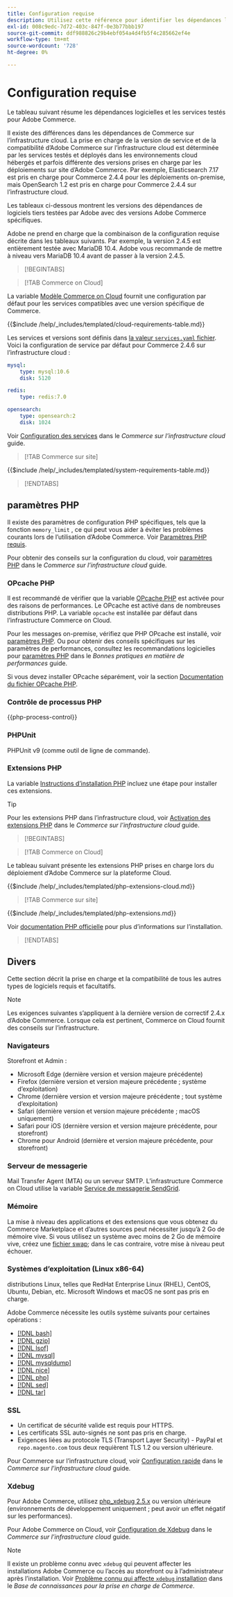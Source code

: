 ```yaml
---
title: Configuration requise
description: Utilisez cette référence pour identifier les dépendances logicielles requises qui ont été testées avec les versions d’Adobe Commerce.
exl-id: 008c9edc-7d72-403c-847f-0e3b77bbb197
source-git-commit: ddf988826c29b4ebf054a4d4fb5f4c285662ef4e
workflow-type: tm+mt
source-wordcount: '728'
ht-degree: 0%

---
```


# Configuration requise

Le tableau suivant résume les dépendances logicielles et les services testés pour Adobe Commerce.

Il existe des différences dans les dépendances de Commerce sur l’infrastructure cloud. La prise en charge de la version de service et de la compatibilité d’Adobe Commerce sur l’infrastructure cloud est déterminée par les services testés et déployés dans les environnements cloud hébergés et parfois différente des versions prises en charge par les déploiements sur site d’Adobe Commerce. Par exemple, Elasticsearch 7.17 est pris en charge pour Commerce 2.4.4 pour les déploiements on-premise, mais OpenSearch 1.2 est pris en charge pour Commerce 2.4.4 sur l’infrastructure cloud.

Les tableaux ci-dessous montrent les versions des dépendances de logiciels tiers testées par Adobe avec des versions Adobe Commerce spécifiques.

Adobe ne prend en charge que la combinaison de la configuration requise décrite dans les tableaux suivants. Par exemple, la version 2.4.5 est entièrement testée avec MariaDB 10.4. Adobe vous recommande de mettre à niveau vers MariaDB 10.4 avant de passer à la version 2.4.5.

>[!BEGINTABS]

>[!TAB Commerce on Cloud]

La variable [Modèle Commerce on Cloud](https://github.com/magento/magento-cloud) fournit une configuration par défaut pour les services compatibles avec une version spécifique de Commerce.

{{$include /help/_includes/templated/cloud-requirements-table.md}}

Les services et versions sont définis dans [la valeur `services.yaml` fichier](https://github.com/magento/magento-cloud/blob/master/.magento/services.yaml). Voici la configuration de service par défaut pour Commerce 2.4.6 sur l’infrastructure cloud :

```yaml
mysql:
    type: mysql:10.6
    disk: 5120

redis:
    type: redis:7.0

opensearch:
    type: opensearch:2
    disk: 1024
```

Voir [Configuration des services](https://experienceleague.adobe.com/docs/commerce-cloud-service/user-guide/configure/service/services-yaml.html) dans le _Commerce sur l’infrastructure cloud_ guide.

>[!TAB Commerce sur site]

{{$include /help/_includes/templated/system-requirements-table.md}}

>[!ENDTABS]

## paramètres PHP

Il existe des paramètres de configuration PHP spécifiques, tels que la fonction `memory_limit` , ce qui peut vous aider à éviter les problèmes courants lors de l’utilisation d’Adobe Commerce. Voir [Paramètres PHP requis](prerequisites/php-settings.md).

Pour obtenir des conseils sur la configuration du cloud, voir [paramètres PHP](https://experienceleague.adobe.com/docs/commerce-cloud-service/user-guide/configure/app/php-settings.html) dans le _Commerce sur l’infrastructure cloud_ guide.

### OPcache PHP

Il est recommandé de vérifier que la variable [OPcache PHP](https://www.php.net/manual/en/intro.opcache.php) est activée pour des raisons de performances. Le OPcache est activé dans de nombreuses distributions PHP. La variable `opcache` est installée par défaut dans l’infrastructure Commerce on Cloud.

Pour les messages on-premise, vérifiez que PHP OPcache est installé, voir [paramètres PHP](prerequisites/php-settings.md). Ou pour obtenir des conseils spécifiques sur les paramètres de performances, consultez les recommandations logicielles pour [paramètres PHP](https://experienceleague.adobe.com/docs/commerce-operations/performance-best-practices/software.html#php-settings) dans le _Bonnes pratiques en matière de performances_ guide.

Si vous devez installer OPcache séparément, voir la section [Documentation du fichier OPcache PHP](https://www.php.net/manual/en/opcache.setup.php).

### Contrôle de processus PHP

{{php-process-control}}

### PHPUnit

PHPUnit v9 (comme outil de ligne de commande).

### Extensions PHP

La variable [Instructions d’installation PHP](prerequisites/php-settings.md) incluez une étape pour installer ces extensions.

>[!TIP]
>
>Pour les extensions PHP dans l’infrastructure cloud, voir [Activation des extensions PHP](https://experienceleague.adobe.com/docs/commerce-cloud-service/user-guide/configure/app/php-settings.html#enable-extensions) dans le _Commerce sur l’infrastructure cloud_ guide.

>[!BEGINTABS]

>[!TAB Commerce on Cloud]

Le tableau suivant présente les extensions PHP prises en charge lors du déploiement d’Adobe Commerce sur la plateforme Cloud.

{{$include /help/_includes/templated/php-extensions-cloud.md}}

>[!TAB Commerce sur site]

{{$include /help/_includes/templated/php-extensions.md}}

Voir [documentation PHP officielle](https://www.php.net/manual/en/extensions.php) pour plus d’informations sur l’installation.

>[!ENDTABS]

## Divers

Cette section décrit la prise en charge et la compatibilité de tous les autres types de logiciels requis et facultatifs.

>[!NOTE]
>
>Les exigences suivantes s’appliquent à la dernière version de correctif 2.4.x d’Adobe Commerce. Lorsque cela est pertinent, Commerce on Cloud fournit des conseils sur l’infrastructure.

### Navigateurs

Storefront et Admin :

- Microsoft Edge (dernière version et version majeure précédente)
- Firefox (dernière version et version majeure précédente ; système d’exploitation)
- Chrome (dernière version et version majeure précédente ; tout système d’exploitation)
- Safari (dernière version et version majeure précédente ; macOS uniquement)
- Safari pour iOS (dernière version et version majeure précédente, pour storefront)
- Chrome pour Android (dernière et version majeure précédente, pour storefront)

### Serveur de messagerie

Mail Transfer Agent (MTA) ou un serveur SMTP. L’infrastructure Commerce on Cloud utilise la variable [Service de messagerie SendGrid](https://experienceleague.adobe.com/docs/commerce-cloud-service/user-guide/project/sendgrid.html).

### Mémoire

La mise à niveau des applications et des extensions que vous obtenez du Commerce Marketplace et d’autres sources peut nécessiter jusqu’à 2 Go de mémoire vive. Si vous utilisez un système avec moins de 2 Go de mémoire vive, créez une [fichier swap](https://support.magento.com/hc/en-us/articles/360032980432); dans le cas contraire, votre mise à niveau peut échouer.

### Systèmes d’exploitation (Linux x86-64)

distributions Linux, telles que RedHat Enterprise Linux (RHEL), CentOS, Ubuntu, Debian, etc. Microsoft Windows et macOS ne sont pas pris en charge.

Adobe Commerce nécessite les outils système suivants pour certaines opérations :

- [[!DNL bash]](https://www.gnu.org/software/bash/)
- [[!DNL gzip]](https://www.gzip.org/)
- [[!DNL lsof]](https://linux.die.net/man/8/lsof)
- [[!DNL mysql]](https://www.mysql.com/)
- [[!DNL mysqldump]](https://dev.mysql.com/doc/refman/8.0/en/mysqldump.html)
- [[!DNL nice]](https://linux.die.net/man/1/nice)
- [[!DNL php]](https://www.php.net/)
- [[!DNL sed]](https://www.gnu.org/software/sed/manual/sed.html)
- [[!DNL tar]](https://linux.die.net/man/1/tar)

### SSL

- Un certificat de sécurité valide est requis pour HTTPS.
- Les certificats SSL auto-signés ne sont pas pris en charge.
- Exigences liées au protocole TLS (Transport Layer Security) - PayPal et `repo.magento.com` tous deux requièrent TLS 1.2 ou version ultérieure.

Pour Commerce sur l’infrastructure cloud, voir [Configuration rapide](https://experienceleague.adobe.com/docs/commerce-cloud-service/user-guide/cdn/setup-fastly/fastly-configuration.html) dans le _Commerce sur l’infrastructure cloud_ guide.

### Xdebug

Pour Adobe Commerce, utilisez [php_xdebug 2.5.x](https://xdebug.org/download) ou version ultérieure (environnements de développement uniquement ; peut avoir un effet négatif sur les performances).

Pour Adobe Commerce on Cloud, voir [Configuration de Xdebug](https://experienceleague.adobe.com/docs/commerce-cloud-service/user-guide/develop/test/debug.html) dans le _Commerce sur l’infrastructure cloud_ guide.

>[!NOTE]
>
>Il existe un problème connu avec `xdebug` qui peuvent affecter les installations Adobe Commerce ou l’accès au storefront ou à l’administrateur après l’installation. Voir [Problème connu qui affecte `xdebug` installation](https://experienceleague.adobe.com/docs/commerce-knowledge-base/kb/troubleshooting/miscellaneous/known-issues-that-affect-installation.html) dans le _Base de connaissances pour la prise en charge de Commerce_.
